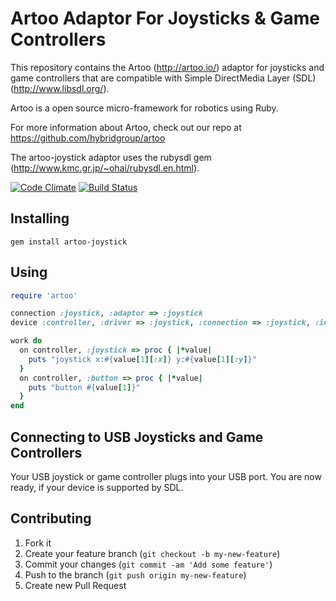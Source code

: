# Artoo Adaptor For Joysticks & Game Controllers

This repository contains the Artoo (http://artoo.io/) adaptor for joysticks and game controllers that are compatible with Simple DirectMedia Layer (SDL) (http://www.libsdl.org/). 

Artoo is a open source micro-framework for robotics using Ruby.

For more information about Artoo, check out our repo at https://github.com/hybridgroup/artoo

The artoo-joystick adaptor uses the rubysdl gem (http://www.kmc.gr.jp/~ohai/rubysdl.en.html).

[![Code Climate](https://codeclimate.com/github/hybridgroup/artoo-joystick.png)](https://codeclimate.com/github/hybridgroup/artoo-joystick) [![Build Status](https://travis-ci.org/hybridgroup/artoo-joystick.png?branch=master)](https://travis-ci.org/hybridgroup/artoo-joystick)

## Installing

```
gem install artoo-joystick
```

## Using

```ruby
require 'artoo'

connection :joystick, :adaptor => :joystick
device :controller, :driver => :joystick, :connection => :joystick, :interval => 0.1

work do
  on controller, :joystick => proc { |*value|
    puts "joystick x:#{value[1][:x]} y:#{value[1][:y]}"
  }
  on controller, :button => proc { |*value|
    puts "button #{value[1]}"
  }
end
```

## Connecting to USB Joysticks and Game Controllers

Your USB joystick or game controller plugs into your USB port. You are now ready, if your device is supported by SDL.

## Contributing

1. Fork it
2. Create your feature branch (`git checkout -b my-new-feature`)
3. Commit your changes (`git commit -am 'Add some feature'`)
4. Push to the branch (`git push origin my-new-feature`)
5. Create new Pull Request
